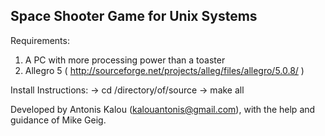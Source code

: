 Space Shooter Game for Unix Systems
------------------------------------

Requirements:  
1) A PC with more processing power than a toaster  
2) Allegro 5 ( http://sourceforge.net/projects/alleg/files/allegro/5.0.8/ )
  
Install Instructions:
-> cd /directory/of/source
-> make all
  
Developed by Antonis Kalou (kalouantonis@gmail.com), with the help 
and guidance of Mike Geig.
